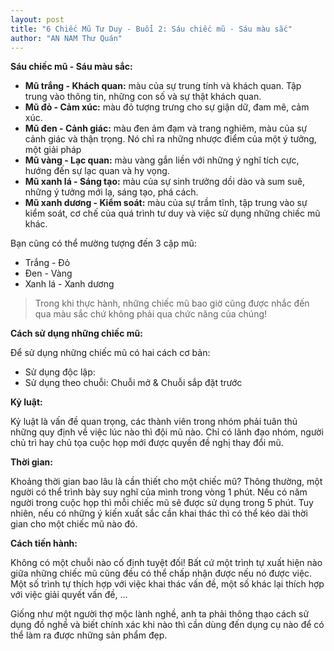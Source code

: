 ```yaml
---
layout: post
title: "6 Chiếc Mũ Tư Duy - Buổi 2: Sáu chiếc mũ - Sáu màu sắc"
author: "AN NAM Thư Quán"
---
```

**Sáu chiếc mũ - Sáu màu sắc:**

* **Mũ trắng - Khách quan:** màu của sự trung tính và khách quan. Tập trung vào thông tin, những con số và sự thật khách quan.
* **Mũ đỏ - Cảm xúc:** màu đỏ tượng trưng cho sự giận dữ, đam mê, cảm xúc.
* **Mũ đen - Cảnh giác:** màu đen ảm đạm và trang nghiêm, màu của sự cảnh giác và thận trọng. Nó chỉ ra những nhược điểm của một ý tưởng, một giải pháp
* **Mũ vàng - Lạc quan:** màu vàng gắn liền với những ý nghĩ tích cực, hướng đến sự lạc quan và hy vọng.
* **Mũ xanh lá - Sáng tạo:** màu của sự sinh trưởng dồi dào và sum suê, những ý tưởng mới lạ, sáng tạo, phá cách.
* **Mũ xanh dương - Kiểm soát:** màu của sự trầm tĩnh, tập trung vào sự kiểm soát, cơ chế của quá trình tư duy và việc sử dụng những chiếc mũ khác.

Bạn cũng có thể mường tượng đến 3 cặp mũ:

* Trắng - Đỏ
* Đen - Vàng
* Xanh lá - Xanh dương

> Trong khi thực hành, những chiếc mũ bao giờ cũng được nhắc đến qua màu sắc chứ không phải qua chức năng của chúng!

**Cách sử dụng những chiếc mũ:**

Để sử dụng những chiếc mũ có hai cách cơ bản:

* Sử dụng độc lập:
* Sử dụng theo chuỗi: Chuỗi mở & Chuỗi sắp đặt trước

**Kỷ luật:**

Kỷ luật là vấn đề quan trọng, các thành viên trong nhóm phải tuân thủ những quy định về việc lúc nào thì đội mũ nào. Chỉ có lãnh đạo nhóm, người chủ trì hay chủ tọa cuộc họp mới được quyền đề nghị thay đổi mũ.

**Thời gian:**

Khoảng thời gian bao lâu là cần thiết cho một chiếc mũ? Thông thường, một người có thể trình bày suy nghĩ của mình trong vòng 1 phút. Nếu có năm người trong cuộc họp thì mỗi chiếc mũ sẽ được sử dụng trong 5 phút. Tuy nhiên, nếu có những ý kiến xuất sắc cần khai thác thì có thể kéo dài thời gian cho một chiếc mũ nào đó.

**Cách tiến hành:**

Không có một chuỗi nào cố định tuyệt đối! Bất cứ một trình tự xuất hiện nào giữa những chiếc mũ cũng đều có thể chấp nhận được nếu nó được việc. Một số trình tự thích hợp với việc khai thác vấn đề, một số khác lại thích hợp với việc giải quyết vấn đề, ...

Giống như một người thợ mộc lành nghề, anh ta phải thông thạo cách sử dụng đồ nghề và biết chính xác khi nào thì cần dùng đến dụng cụ nào để có thể làm ra được những sản phẩm đẹp.







